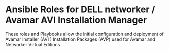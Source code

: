 # Ansible Roles for DELL networker / Avamar AVI Installation Manager

These roles and Playbooks allow the initial configuration and deployment of Avamar Installer (AVI ) Installation Packages (AVP) used for Avamar and Networker Virtual Editions
